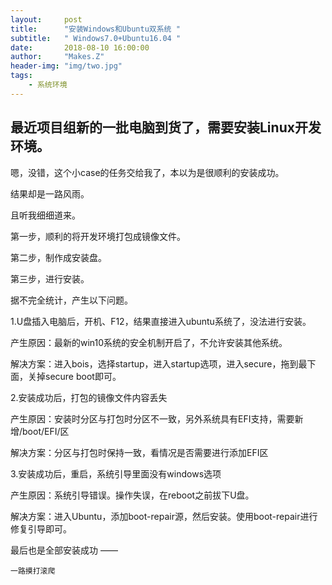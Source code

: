 ```yaml
---
layout:     post
title:      "安装Windows和Ubuntu双系统 "
subtitle:   " Windows7.0+Ubuntu16.04 "
date:       2018-08-10 16:00:00
author:     "Makes.Z"
header-img: "img/two.jpg"
tags:
    - 系统环境
---
```


## 最近项目组新的一批电脑到货了，需要安装Linux开发环境。

嗯，没错，这个小case的任务交给我了，本以为是很顺利的安装成功。

结果却是一路风雨。

且听我细细道来。

第一步，顺利的将开发环境打包成镜像文件。

第二步，制作成安装盘。
 
第三步，进行安装。

据不完全统计，产生以下问题。

1.U盘插入电脑后，开机、F12，结果直接进入ubuntu系统了，没法进行安装。

产生原因：最新的win10系统的安全机制开启了，不允许安装其他系统。

解决方案：进入bois，选择startup，进入startup选项，进入secure，拖到最下面，关掉secure boot即可。

2.安装成功后，打包的镜像文件内容丢失

产生原因：安装时分区与打包时分区不一致，另外系统具有EFI支持，需要新增/boot/EFI/区

解决方案：分区与打包时保持一致，看情况是否需要进行添加EFI区

3.安装成功后，重启，系统引导里面没有windows选项

产生原因：系统引导错误。操作失误，在reboot之前拔下U盘。

解决方案：进入Ubuntu，添加boot-repair源，然后安装。使用boot-repair进行修复引导即可。

最后也是全部安装成功 ——

```
一路摸打滚爬
```